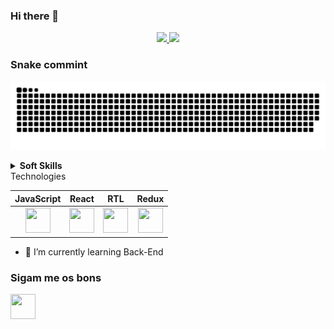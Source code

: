 ### Hi there 👋

<div align="center">
  <a href="https://github.com/ItamarSilvaSoares">
  <img height="180em" src="https://github-readme-stats.vercel.app/api?username=ItamarSilvaSoares&show_icons=true&theme=tokyonight&include_all_commits=true&count_private=true"/>
  <img height="180em" src="https://github-readme-stats.vercel.app/api/top-langs/?username=ItamarSilvaSoares&layout=compact&langs_count=7&theme=tokyonight"/>
  </a>
</div>
 
  
  ### Snake commint
  ![snake gif](https://github.com/ItamarSilvaSoares/ItamarSilvaSoares/blob/output/github-contribution-grid-snake.svg)
  
  <details>
    <summary><strong>Soft Skills</strong></summary>
     <ul>
      <li>Honesty</li>
      <li> Empathy</li>
      <li> Resilience</li>
      <li>Active Listening</li>
      <li> Assertiveness</li>
      <li> Giving and Receiving Feedback</li>
      <li> Logical Reasoning</li>
     </ul>
 </details
 
 ### Technologies
 
 
 |JavaScript|React|RTL|Redux|
 |:---:|:---:|:---:|:---:|
 |<img width="40" height="40" src="https://cdn.jsdelivr.net/gh/devicons/devicon/icons/javascript/javascript-plain.svg" />|<img width="40" height="40" src="https://cdn.jsdelivr.net/gh/devicons/devicon/icons/react/react-original.svg" />| <img src="https://testing-library.com/img/logo-large.png" width="40" height="40"/>|<img width="40" height="40" src="https://cdn.jsdelivr.net/gh/devicons/devicon/icons/redux/redux-original.svg" />|
          
- 🌱 I’m currently learning Back-End

### Sigam me os bons
<a href="https://www.linkedin.com/in/itamar-soares-22268a235/" target="_blank"><img  width="40" height="40" src="https://cdn.jsdelivr.net/gh/devicons/devicon/icons/linkedin/linkedin-original.svg" />
          </a>
